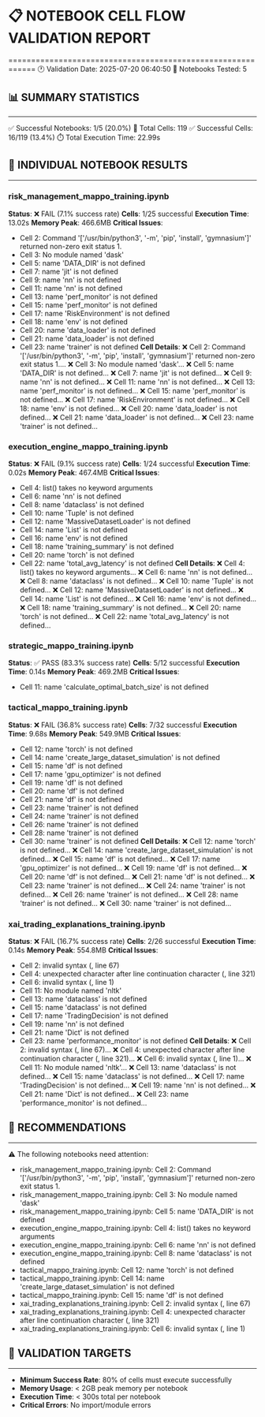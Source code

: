 # 📋 NOTEBOOK CELL FLOW VALIDATION REPORT
============================================================
🕐 Validation Date: 2025-07-20 06:40:50
🎯 Notebooks Tested: 5

## 📊 SUMMARY STATISTICS
------------------------------
✅ Successful Notebooks: 1/5 (20.0%)
📱 Total Cells: 119
✅ Successful Cells: 16/119 (13.4%)
⏱️ Total Execution Time: 22.99s

## 📓 INDIVIDUAL NOTEBOOK RESULTS
----------------------------------------
### risk_management_mappo_training.ipynb
**Status**: ❌ FAIL (7.1% success rate)
**Cells**: 1/25 successful
**Execution Time**: 13.02s
**Memory Peak**: 466.6MB
**Critical Issues**:
  - Cell 2: Command '['/usr/bin/python3', '-m', 'pip', 'install', 'gymnasium']' returned non-zero exit status 1.
  - Cell 3: No module named 'dask'
  - Cell 5: name 'DATA_DIR' is not defined
  - Cell 7: name 'jit' is not defined
  - Cell 9: name 'nn' is not defined
  - Cell 11: name 'nn' is not defined
  - Cell 13: name 'perf_monitor' is not defined
  - Cell 15: name 'perf_monitor' is not defined
  - Cell 17: name 'RiskEnvironment' is not defined
  - Cell 18: name 'env' is not defined
  - Cell 20: name 'data_loader' is not defined
  - Cell 21: name 'data_loader' is not defined
  - Cell 23: name 'trainer' is not defined
**Cell Details**:
  ❌ Cell 2: Command '['/usr/bin/python3', '-m', 'pip', 'install', 'gymnasium']' returned non-zero exit status 1....
  ❌ Cell 3: No module named 'dask'...
  ❌ Cell 5: name 'DATA_DIR' is not defined...
  ❌ Cell 7: name 'jit' is not defined...
  ❌ Cell 9: name 'nn' is not defined...
  ❌ Cell 11: name 'nn' is not defined...
  ❌ Cell 13: name 'perf_monitor' is not defined...
  ❌ Cell 15: name 'perf_monitor' is not defined...
  ❌ Cell 17: name 'RiskEnvironment' is not defined...
  ❌ Cell 18: name 'env' is not defined...
  ❌ Cell 20: name 'data_loader' is not defined...
  ❌ Cell 21: name 'data_loader' is not defined...
  ❌ Cell 23: name 'trainer' is not defined...

### execution_engine_mappo_training.ipynb
**Status**: ❌ FAIL (9.1% success rate)
**Cells**: 1/24 successful
**Execution Time**: 0.02s
**Memory Peak**: 467.4MB
**Critical Issues**:
  - Cell 4: list() takes no keyword arguments
  - Cell 6: name 'nn' is not defined
  - Cell 8: name 'dataclass' is not defined
  - Cell 10: name 'Tuple' is not defined
  - Cell 12: name 'MassiveDatasetLoader' is not defined
  - Cell 14: name 'List' is not defined
  - Cell 16: name 'env' is not defined
  - Cell 18: name 'training_summary' is not defined
  - Cell 20: name 'torch' is not defined
  - Cell 22: name 'total_avg_latency' is not defined
**Cell Details**:
  ❌ Cell 4: list() takes no keyword arguments...
  ❌ Cell 6: name 'nn' is not defined...
  ❌ Cell 8: name 'dataclass' is not defined...
  ❌ Cell 10: name 'Tuple' is not defined...
  ❌ Cell 12: name 'MassiveDatasetLoader' is not defined...
  ❌ Cell 14: name 'List' is not defined...
  ❌ Cell 16: name 'env' is not defined...
  ❌ Cell 18: name 'training_summary' is not defined...
  ❌ Cell 20: name 'torch' is not defined...
  ❌ Cell 22: name 'total_avg_latency' is not defined...

### strategic_mappo_training.ipynb
**Status**: ✅ PASS (83.3% success rate)
**Cells**: 5/12 successful
**Execution Time**: 0.14s
**Memory Peak**: 469.2MB
**Critical Issues**:
  - Cell 11: name 'calculate_optimal_batch_size' is not defined

### tactical_mappo_training.ipynb
**Status**: ❌ FAIL (36.8% success rate)
**Cells**: 7/32 successful
**Execution Time**: 9.68s
**Memory Peak**: 549.9MB
**Critical Issues**:
  - Cell 12: name 'torch' is not defined
  - Cell 14: name 'create_large_dataset_simulation' is not defined
  - Cell 15: name 'df' is not defined
  - Cell 17: name 'gpu_optimizer' is not defined
  - Cell 19: name 'df' is not defined
  - Cell 20: name 'df' is not defined
  - Cell 21: name 'df' is not defined
  - Cell 23: name 'trainer' is not defined
  - Cell 24: name 'trainer' is not defined
  - Cell 26: name 'trainer' is not defined
  - Cell 28: name 'trainer' is not defined
  - Cell 30: name 'trainer' is not defined
**Cell Details**:
  ❌ Cell 12: name 'torch' is not defined...
  ❌ Cell 14: name 'create_large_dataset_simulation' is not defined...
  ❌ Cell 15: name 'df' is not defined...
  ❌ Cell 17: name 'gpu_optimizer' is not defined...
  ❌ Cell 19: name 'df' is not defined...
  ❌ Cell 20: name 'df' is not defined...
  ❌ Cell 21: name 'df' is not defined...
  ❌ Cell 23: name 'trainer' is not defined...
  ❌ Cell 24: name 'trainer' is not defined...
  ❌ Cell 26: name 'trainer' is not defined...
  ❌ Cell 28: name 'trainer' is not defined...
  ❌ Cell 30: name 'trainer' is not defined...

### xai_trading_explanations_training.ipynb
**Status**: ❌ FAIL (16.7% success rate)
**Cells**: 2/26 successful
**Execution Time**: 0.14s
**Memory Peak**: 554.8MB
**Critical Issues**:
  - Cell 2: invalid syntax (<string>, line 67)
  - Cell 4: unexpected character after line continuation character (<string>, line 321)
  - Cell 6: invalid syntax (<string>, line 1)
  - Cell 11: No module named 'nltk'
  - Cell 13: name 'dataclass' is not defined
  - Cell 15: name 'dataclass' is not defined
  - Cell 17: name 'TradingDecision' is not defined
  - Cell 19: name 'nn' is not defined
  - Cell 21: name 'Dict' is not defined
  - Cell 23: name 'performance_monitor' is not defined
**Cell Details**:
  ❌ Cell 2: invalid syntax (<string>, line 67)...
  ❌ Cell 4: unexpected character after line continuation character (<string>, line 321)...
  ❌ Cell 6: invalid syntax (<string>, line 1)...
  ❌ Cell 11: No module named 'nltk'...
  ❌ Cell 13: name 'dataclass' is not defined...
  ❌ Cell 15: name 'dataclass' is not defined...
  ❌ Cell 17: name 'TradingDecision' is not defined...
  ❌ Cell 19: name 'nn' is not defined...
  ❌ Cell 21: name 'Dict' is not defined...
  ❌ Cell 23: name 'performance_monitor' is not defined...

## 🔧 RECOMMENDATIONS
--------------------
⚠️ The following notebooks need attention:
  - risk_management_mappo_training.ipynb: Cell 2: Command '['/usr/bin/python3', '-m', 'pip', 'install', 'gymnasium']' returned non-zero exit status 1.
  - risk_management_mappo_training.ipynb: Cell 3: No module named 'dask'
  - risk_management_mappo_training.ipynb: Cell 5: name 'DATA_DIR' is not defined
  - execution_engine_mappo_training.ipynb: Cell 4: list() takes no keyword arguments
  - execution_engine_mappo_training.ipynb: Cell 6: name 'nn' is not defined
  - execution_engine_mappo_training.ipynb: Cell 8: name 'dataclass' is not defined
  - tactical_mappo_training.ipynb: Cell 12: name 'torch' is not defined
  - tactical_mappo_training.ipynb: Cell 14: name 'create_large_dataset_simulation' is not defined
  - tactical_mappo_training.ipynb: Cell 15: name 'df' is not defined
  - xai_trading_explanations_training.ipynb: Cell 2: invalid syntax (<string>, line 67)
  - xai_trading_explanations_training.ipynb: Cell 4: unexpected character after line continuation character (<string>, line 321)
  - xai_trading_explanations_training.ipynb: Cell 6: invalid syntax (<string>, line 1)

## 🎯 VALIDATION TARGETS
-------------------------
- **Minimum Success Rate**: 80% of cells must execute successfully
- **Memory Usage**: < 2GB peak memory per notebook
- **Execution Time**: < 300s total per notebook
- **Critical Errors**: No import/module errors